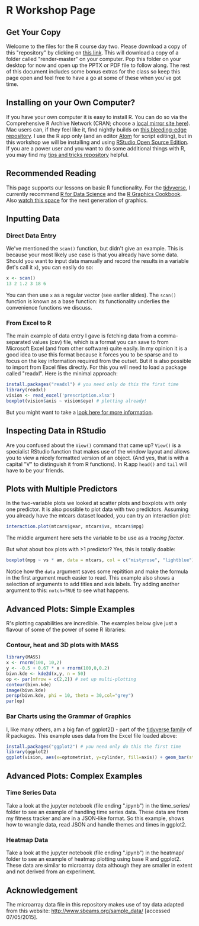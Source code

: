 # R Workshop Page

## Get Your Copy
Welcome to the files for the R course day two. Please download a copy of this "repository" by clicking on [this link](https://github.com/tethig/render/archive/master.zip). This will download a copy of a folder called "render-master" on your computer. Pop this folder on your desktop for now and open up the PPTX or PDF file to follow along. The rest of this document includes some bonus extras for the class so keep this page open and feel free to have a go at some of these when you've got time.

## Installing on your Own Computer?
If you have your own computer it is easy to install R. You can do so via the Comprehensive R Archive Network (CRAN; choose a [local mirror site here](https://cran.r-project.org/mirrors.html)). Mac users can, if they feel like it, find nightly builds on [this bleeding-edge repository](http://r.research.att.com/). I use the R app only (and an editor [Atom](https://atom.io) for script editing), but in this workshop we will be installing and using [RStudio Open Source Edition](https://www.rstudio.com/products/RStudio/). If you are a power user and you want to do some additional things with R, you may find my [tips and tricks repository](https://github.com/tethig/turbo-spoon) helpful.

## Recommended Reading
This page supports our lessons on basic R functionality. For the [tidyverse]((http://tidyverse.org)), I currently recommend [R for Data Science](http://r4ds.had.co.nz) and the [R Graphics Cookbook](http://shop.oreilly.com/product/0636920023135.do). Also [watch this space](http://ggvis.rstudio.com) for the next generation of graphics.

## Inputting Data

### Direct Data Entry
We've mentioned the ```scan()``` function, but didn't give an example. This is because your most likely use case is that you already have some data. Should you want to input data manually and record the results in a variable (let's call it ```x```), you can easily do so:

```R
x <- scan()
13 2 1.2 3 18 6
```
You can then use ```x``` as a regular vector (see earlier slides). The ```scan()``` function is known as a base function: its functionality underlies the convenience functions we discuss.

### From Excel to R
The main example of data entry I gave is fetching data from a comma-separated values (csv) file, which is a format you can save to from Microsoft Excel (and from other software) quite easily. In my opinion it is a good idea to use this format because it forces you to be sparse and to focus on the key information required from the outset. But it is also possible to import from Excel files directly. For this you will need to load a package called "readxl". Here is the minimal approach:

```R
install.packages("readxl") # you need only do this the first time
library(readxl)
vision <- read_excel('prescription.xlsx')
boxplot(vision$axis ~ vision$eye) # plotting already!
```
But you might want to take a [look here for more information](http://readxl.tidyverse.org).

## Inspecting Data in RStudio
Are you confused about the ```View()``` command that came up? ```View()``` is a specialist RStudio function that makes use of the window layout and allows you to view a nicely formatted version of an object. (And yes, that is with a capital "V" to distinguish it from R functions). In R.app ```head()``` and ```tail``` will have to be your friends.

## Plots with Multiple Predictors
In the two-variable plots we looked at scatter plots and boxplots with only one predictor. It is also possible to plot data with two predictors. Assuming you already have the mtcars dataset loaded, you can try an interaction plot:

```R
interaction.plot(mtcars$gear, mtcars$vs, mtcars$mpg)
```
The middle argument here sets the variable to be use as a *tracing factor*.

But what about box plots with >1 predictor? Yes, this is totally doable:
```R
boxplot(mpg ~ vs * am, data = mtcars, col = c("mistyrose", "lightblue"), main = "Car Engines", xlab = "Config * Transmission", ylab = "Miles per Gallon")
```
Notice how the ```data``` argument saves some repitition and make the formula in the first argument much easier to read. This example also shows a selection of arguments to add titles and axis labels. Try adding another argument to this: ```notch=TRUE``` to see what happens.

## Advanced Plots: Simple Examples
R's plotting capabilities are incredible. The examples below give just a flavour of some of the power of some R libraries:

### Contour, heat and 3D plots with MASS
```R
library(MASS)
x <- rnorm(100, 10,2)
y <- -0.5 + 0.67 * x + rnorm(100,0,0.2)
bivn.kde <- kde2d(x,y, n = 50)
op <- par(mfrow = c(2,2)) # set up multi-plotting
contour(bivn.kde)
image(bivn.kde)
persp(bivn.kde, phi = 10, theta = 30,col="grey")
par(op)
```

### Bar Charts using the Grammar of Graphics
I, like many others, am a big fan of ggplot2() - part of the [tidyverse family](http://tidyverse.org) of R packages. This example uses data from the Excel file loaded above:

```R
install.packages("ggplot2") # you need only do this the first time
library(ggplot2)
ggplot(vision, aes(x=optometrist, y=cylinder, fill=axis)) + geom_bar(stat='identity') + facet_grid(eye~.)
```

## Advanced Plots: Complex Examples

### Time Series Data
Take a look at the jupyter notebook (file ending ".ipynb") in the time_series/ folder to see an example of handling time series data. These data are from my fitness tracker and are in a JSON-like format. So this example, shows how to wrangle data, read JSON and handle themes and times in ggplot2.

### Heatmap Data
Take a look at the jupyter notebook (file ending ".ipynb") in the heatmap/ folder to see an example of heatmap plotting using base R and ggplot2. These data are similar to microarray data although they are smaller in extent and not derived from an experiment.

## Acknowledgement
The microarray data file in this repository makes use of toy data adapted from this website:
http://www.sbeams.org/sample_data/ [accessed 07/05/2015].
